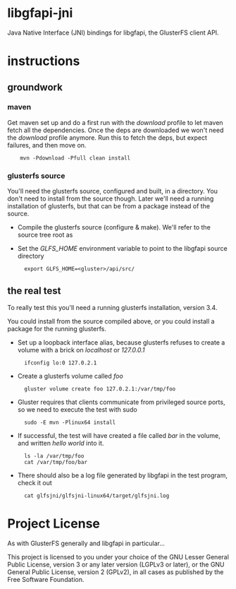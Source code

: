 # libgfapi-jni

Java Native Interface (JNI) bindings for libgfapi, the GlusterFS client API.

# instructions

## groundwork

### maven

Get maven set up and do a first run with the *download* profile to let maven fetch all the dependencies.  Once the deps 
are downloaded we won't need the *download* profile anymore.  Run this to fetch the deps, but expect failures, and then 
move on.

        mvn -Pdownload -Pfull clean install

### glusterfs source

You'll need the glusterfs source, configured and built, in a directory.  You don't need to install from the source though. 
Later we'll need a running installation of glusterfs, but that can be from a package instead of the source.

- Compile the glusterfs source (configure & make).  We'll refer to the source tree root as <gluster>

- Set the *GLFS_HOME* environment variable to point to the libgfapi source directory

        export GLFS_HOME=<gluster>/api/src/

## the real test

To really test this you'll need a running glusterfs installation, version 3.4.

You could install from the source compiled above, or you could install a package for the running glusterfs.

- Set up a loopback interface alias, because glusterfs refuses to create a volume with a brick on *localhost* or *127.0.0.1*

        ifconfig lo:0 127.0.2.1

- Create a glusterfs volume called *foo*

        gluster volume create foo 127.0.2.1:/var/tmp/foo

- Gluster requires that clients communicate from privileged source ports, so we need to execute the test with sudo

        sudo -E mvn -Plinux64 install

- If successful, the test will have created a file called *bar* in the volume, and written *hello world* into it.

        ls -la /var/tmp/foo
        cat /var/tmp/foo/bar

- There should also be a log file generated by libgfapi in the test program, check it out

        cat glfsjni/glfsjni-linux64/target/glfsjni.log

# Project License

As with GlusterFS generally and libgfapi in particular...

This project is licensed to you under your choice of the GNU Lesser General Public 
License, version 3 or any later version (LGPLv3 or later), or the GNU General Public 
License, version 2 (GPLv2), in all cases as published by the Free Software Foundation.
